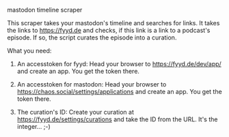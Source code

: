 mastodon timeline scraper

This scraper takes your mastodon's timeline and searches for links. It takes the links to https://fyyd.de and checks, if this link is a link to a podcast's episode. If so, the script curates the episode into a curation.

What you need:

1. An accesstoken for fyyd: Head your browser to https://fyyd.de/dev/app/ and create an app. You get the token there.

2. An accesstoken for mastodon: Head your browser to https://chaos.social/settings/applications and create an app. You get the token there.


3. The curation's ID: Create your curation at https://fyyd.de/settings/curations and take the ID from the URL. It's the integer... ;-)
